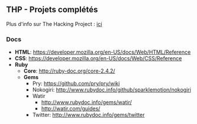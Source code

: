 ## THP - Projets complétés

Plus d'info sur The Hacking Project : [ici](http://www.thehackingproject.org/)

### Docs

- **HTML**: https://developer.mozilla.org/en-US/docs/Web/HTML/Reference
- **CSS**: https://developer.mozilla.org/en-US/docs/Web/CSS/Reference
- **Ruby**
  - **Core**: http://ruby-doc.org/core-2.4.2/
  - **Gems**
    - Pry: https://github.com/pry/pry/wiki
    - Nokogiri: http://www.rubydoc.info/github/sparklemotion/nokogiri
    - Watir
      - http://www.rubydoc.info/gems/watir/
      - http://watir.com/guides/
    - Twitter: http://www.rubydoc.info/gems/twitter

